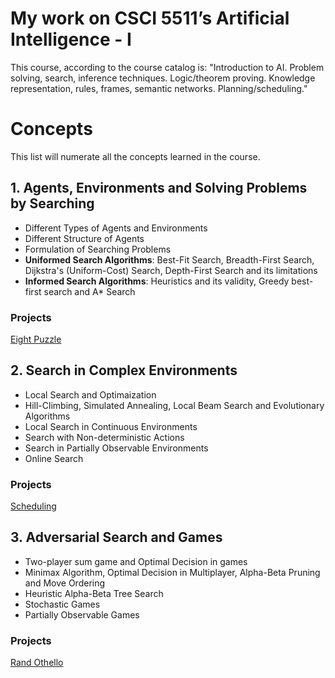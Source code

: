 # My work on CSCI 5511’s Artificial Intelligence - I
This course, according to the course catalog is:
"Introduction to AI. Problem solving, search, inference techniques. Logic/theorem proving. Knowledge representation, rules, frames, semantic networks. Planning/scheduling."

# Concepts
This list will numerate all the concepts learned in the course.

## 1. Agents, Environments and Solving Problems by Searching
- Different Types of Agents and Environments
- Different Structure of Agents
- Formulation of Searching Problems
- **Uniformed Search Algorithms**: Best-Fit Search, Breadth-First Search, Dijkstra's (Uniform-Cost) Search, Depth-First Search and its limitations
- **Informed Search Algorithms**: Heuristics and its validity, Greedy best-first search and A* Search

### Projects
[Eight Puzzle](https://github.com/hardikkgupta/csci5511/tree/main/eight%20puzzle)

## 2. Search in Complex Environments
- Local Search and Optimaization
- Hill-Climbing, Simulated Annealing, Local Beam Search and Evolutionary Algorithms 
- Local Search in Continuous Environments
- Search with Non-deterministic Actions
- Search in Partially Observable Environments
- Online Search

### Projects
[Scheduling](https://github.com/hardikkgupta/csci5511/tree/main/scheduling)

## 3. Adversarial Search and Games
- Two-player sum game and Optimal Decision in games
- Minimax Algorithm, Optimal Decision in Multiplayer, Alpha-Beta Pruning and Move Ordering
- Heuristic Alpha-Beta Tree Search
- Stochastic Games
- Partially Observable Games

### Projects
[Rand Othello](https://github.com/hardikkgupta/csci5511/tree/main/randothello)
